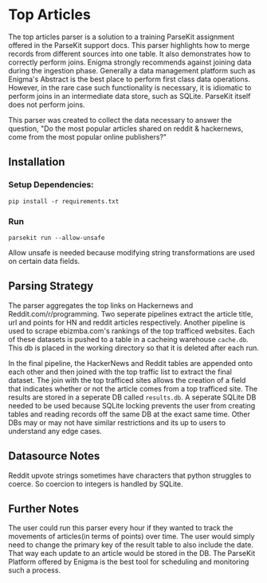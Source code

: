 # Top Articles

The top articles parser is a solution to a training ParseKit assignment offered in the ParseKit support docs. This parser highlights how to merge records from different sources into one table. It also demonstrates how to correctly perform joins. Enigma strongly recommends against joining data during the ingestion phase. Generally a data management platform such as Enigma's Abstract is the best place to perform first class data operations. However, in the rare case such functionality is necessary, it is idiomatic to perform joins in an intermediate data store, such as SQLite. ParseKit itself does not perform joins.

This parser was created to collect the data necessary to answer the question,
"Do the most popular articles shared on reddit & hackernews, come from the most 
popular online publishers?" 

## Installation

### Setup Dependencies:
`pip install -r requirements.txt`

### Run
`parsekit run --allow-unsafe`

Allow unsafe is needed because modifying string transformations are used on certain data fields. 

## Parsing Strategy

The parser aggregates the top links on Hackernews and Reddit.com/r/programming. Two seperate pipelines extract the article title, url and points for HN and reddit articles respectively. Another pipeline is used to scrape ebizmba.com's rankings of the top trafficed websites.  Each of these datasets is pushed to a table in a cacheing warehouse `cache.db`. This db is placed in the working directory so that it is deleted after each run.

In the final pipeline, the HackerNews and Reddit tables are appended onto each other and then joined with the top traffic list to extract the final dataset. The join with the top trafficed sites allows the creation of a field that indicates whether or not the article comes from a top trafficed site. The results are stored in a seperate DB called `results.db`. A seperate SQLite DB needed to be used because SQLite locking prevents the user from creating tables and reading records off the same DB at the exact same time. Other DBs may or may not have similar restrictions and its up to users to understand any edge cases.

## Datasource Notes
Reddit upvote strings sometimes have characters that python struggles to coerce. So coercion to integers is handled by SQLite.

## Further Notes
The user could run this parser every hour if they wanted to track the movements of articles(in terms of points) over time. The user would simply need to change the primary key of the result table to also include the date. That way each update to an article would be stored in the DB. The ParseKit Platform offered by Enigma is the best tool for scheduling and monitoring such a process. 
